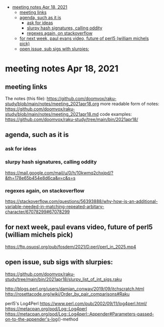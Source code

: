 - [meeting notes Apr 18, 2021](#org1a6d43c)
  - [meeting links](#org3538aea)
  - [agenda, such as it is](#orgfc458cc)
    - [ask for ideas](#org7523499)
    - [slurpy hash signatures, calling oddity](#orgaabef1c)
    - [regexes again, on stackoverflow](#orgbdfba4e)
  - [for next week, paul evans video, future of perl5 (william michels pick)](#org3fd5f95)
  - [open issue, sub sigs with slurpies:](#orgff86dbe)


<a id="org1a6d43c"></a>

# meeting notes Apr 18, 2021


<a id="org3538aea"></a>

## meeting links

The notes (this file): <https://github.com/doomvox/raku-study/blob/main/notes/meeting_2021apr18.org> more readable form of notes: <https://github.com/doomvox/raku-study/blob/main/notes/meeting_2021apr18.md> code examples: <https://github.com/doomvox/raku-study/tree/main/bin/2021apr18/>


<a id="orgfc458cc"></a>

## agenda, such as it is


<a id="org7523499"></a>

### ask for ideas


<a id="orgaabef1c"></a>

### slurpy hash signatures, calling oddity

<https://mail.google.com/mail/u/0/h/10kwmq2chxjpd/?&th=178e65b454e8d6ca&v=c&s=s>


<a id="orgbdfba4e"></a>

### regexes again, on stackoverflow

<https://stackoverflow.com/questions/56393888/why-how-is-an-additional-variable-needed-in-matching-repeated-arbitary-character/67078299#67078299>


<a id="org3fd5f95"></a>

## for next week, paul evans video, future of perl5 (william michels pick)

<https://ftp.osuosl.org/pub/fosdem/2021/D.perl/perl_in_2025.mp4>


<a id="orgff86dbe"></a>

## open issue, sub sigs with slurpies:

<https://github.com/doomvox/raku-study/tree/main/bin/2021apr18/slurpy_list_of_int_sigs.raku>

<http://blogs.perl.org/users/damian_conway/2019/09/itchscratch.html> <http://rosettacode.org/wiki/Order_by_pair_comparisons#Raku>

perl5's Log4Perl <https://www.perl.com/pub/2002/09/11/log4perl.html/> <https://metacpan.org/pod/Log::Log4perl> <https://metacpan.org/pod/Log::Log4perl::Appender#Parameters-passed-on-to-the-appender's-log>()-method
